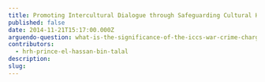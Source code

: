 ```yaml
---
title: Promoting Intercultural Dialogue through Safeguarding Cultural Heritage
published: false
date: 2014-11-21T15:17:00.000Z
arguendo-question: what-is-the-significance-of-the-iccs-war-crime-charges-of-attacks-on-cultural-property-in-mali
contributors:
  - hrh-prince-el-hassan-bin-talal
description:
slug:
---
```



